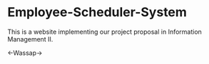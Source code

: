 # Employee-Scheduler-System
This is a website implementing our project proposal in Information Management II.

<-Wassap->

